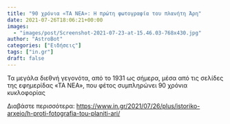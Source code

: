 ```yaml
---
title: "90 χρόνια «ΤΑ ΝΕΑ»: H πρώτη φωτογραφία του πλανήτη Άρη"
date: 2021-07-26T18:06:21+00:00
images:
  - "images/post/Screenshot-2021-07-23-at-15.46.03-768x430.jpg"
author: "AstroBot"
categories: ["Ειδήσεις"]
tags: ["in.gr"]
draft: false
---
```


Τα μεγάλα διεθνή γεγονότα, από το 1931 ως σήμερα, μέσα από τις σελίδες της εφημερίδας «ΤΑ ΝΕΑ», που φέτος συμπληρώνει 90 χρόνια κυκλοφορίας

Διαβάστε περισσότερα: https://www.in.gr/2021/07/26/plus/istoriko-arxeio/h-proti-fotografia-tou-planiti-ari/
